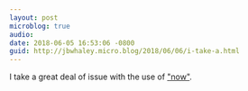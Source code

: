 ```yaml
---
layout: post
microblog: true
audio: 
date: 2018-06-05 16:53:06 -0800
guid: http://jbwhaley.micro.blog/2018/06/06/i-take-a.html
---
```

I take a great deal of issue with the use of ["now"](https://apple.news/Ae3nJddhKT6yIVdFh330xmw).
